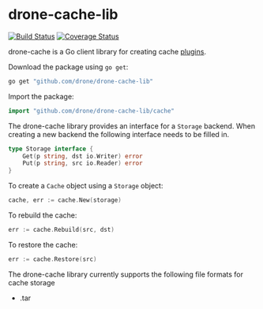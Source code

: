 # drone-cache-lib

[![Build Status](http://beta.drone.io/api/badges/drone/drone-cache-lib/status.svg)](http://beta.drone.io/drone/drone-cache-lib)
[![Coverage Status](https://aircover.co/badges/drone/drone-cache-lib/coverage.svg)](https://aircover.co/drone/drone-cache-lib)

drone-cache is a Go client library for creating cache [plugins](http://plugins.drone.io).

Download the package using `go get`:

```bash
go get "github.com/drone/drone-cache-lib"
```

Import the package:

```Go
import "github.com/drone/drone-cache-lib/cache"
```

The drone-cache library provides an interface for a `Storage` backend. When creating a new backend the following interface needs to be filled in.

```Go
type Storage interface {
	Get(p string, dst io.Writer) error
	Put(p string, src io.Reader) error
}
```

To create a `Cache` object using a `Storage` object:

```Go
cache, err := cache.New(storage)
```

To rebuild the cache:

```Go
err := cache.Rebuild(src, dst)
```

To restore the cache:

```Go
err := cache.Restore(src)
```

The drone-cache library currently supports the following file formats for cache storage
* .tar
